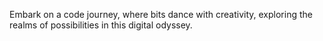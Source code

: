 Embark on a code journey, where bits dance with creativity, exploring the realms of possibilities in this digital odyssey.
